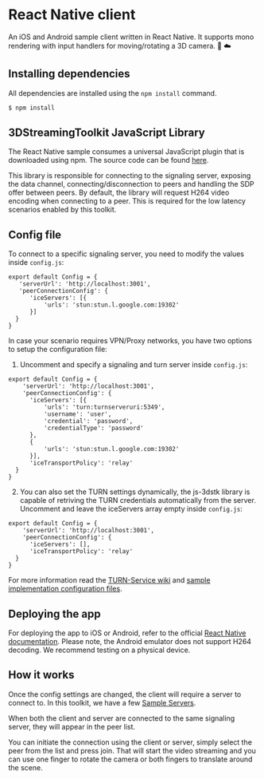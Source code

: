 # React Native client

An iOS and Android sample client written in React Native. It supports mono rendering with input handlers for moving/rotating a 3D camera. :iphone: :cloud:

## Installing dependencies

All dependencies are installed using the `npm install` command.

```bash
$ npm install
```

## 3DStreamingToolkit JavaScript Library

The React Native sample consumes a universal JavaScript plugin that is downloaded using npm. The source code can be found [here](https://github.com/3DStreamingToolkit/js-3dstk). 

This library is responsible for connecting to the signaling server, exposing the data channel, connecting/disconnection to peers and handling the SDP offer between peers. By default, the library will request H264 video encoding when connecting to a peer. This is required for the low latency scenarios enabled by this toolkit.

## Config file

To connect to a specific signaling server, you need to modify the values inside `config.js`:
```  
export default Config = {
   'serverUrl': 'http://localhost:3001',
   'peerConnectionConfig': {
      'iceServers': [{
          'urls': 'stun:stun.l.google.com:19302'
      }]
  } 
}
```
In case your scenario requires VPN/Proxy networks, you have two options to setup the configuration file:
1. Uncomment and specify a signaling and turn server inside `config.js`:
```  
export default Config = {
    'serverUrl': 'http://localhost:3001',
    'peerConnectionConfig': {
      'iceServers': [{
          'urls': 'turn:turnserveruri:5349',
          'username': 'user',
          'credential': 'password',
          'credentialType': 'password'
      },
      {
          'urls': 'stun:stun.l.google.com:19302'
      }],
      'iceTransportPolicy': 'relay'
  }
}
```
2. You can also set the TURN settings dynamically, the js-3dstk library is capable of retriving the TURN credentials automatically from the server. Uncomment and leave the iceServers array empty inside `config.js`:
```
export default Config = {
    'serverUrl': 'http://localhost:3001',
    'peerConnectionConfig': {
      'iceServers': [],
      'iceTransportPolicy': 'relay'
  }
}
```

For more information read the [TURN-Service wiki](https://github.com/3DStreamingToolkit/3DStreamingToolkit/wiki/TURN-Service) and [sample implementation configuration files](https://github.com/3DStreamingToolkit/3DStreamingToolkit/wiki/JSON-Config-Files).

## Deploying the app

For deploying the app to iOS or Android, refer to the official [React Native documentation](https://facebook.github.io/react-native/docs/getting-started.html). Please note, the Android emulator does not support H264 decoding. We recommend testing on a physical device. 

## How it works

Once the config settings are changed, the client will require a server to connect to. In this toolkit, we have a few [Sample Servers](https://github.com/3DStreamingToolkit/3DStreamingToolkit/tree/master/Samples/Server). 

When both the client and server are connected to the same signaling server, they will appear in the peer list. 

You can initiate the connection using the client or server, simply select the peer from the list and press join. That will start the video streaming and you can use one finger to rotate the camera or both fingers to translate around the scene.
